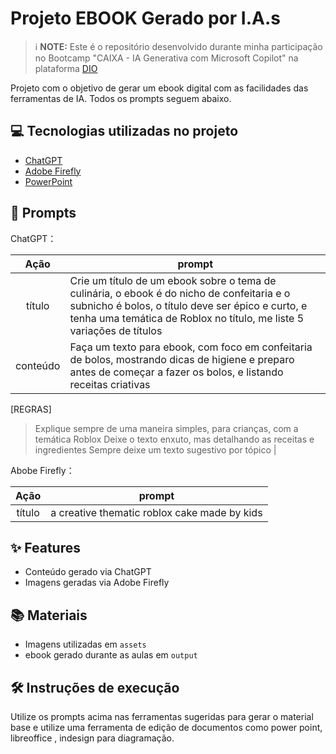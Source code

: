 # Projeto EBOOK Gerado por I.A.s


 > ℹ️ **NOTE:** Este é o repositório desenvolvido durante minha participação no Bootcamp "CAIXA - IA Generativa com Microsoft Copilot" na plataforma [DIO](https://dio.me)

Projeto com o objetivo de gerar um ebook digital com as facilidades das ferramentas de IA. Todos os prompts
seguem abaixo.

## 💻 Tecnologias utilizadas no projeto

- [ChatGPT](https://chat.openai.com/) 
- [Adobe Firefly](https://firefly.adobe.com/)
- [PowerPoint](https://www.microsoft.com/en/microsoft-365/powerpoint)

## 🧠 Prompts


ChatGPT：

|   Ação   | prompt                                                                                                                                                                                                                                                                         |
| :------: | ------------------------------------------------------------------------------------------------------------------------------------------------------------------------------------------------------------------------------------------------------------------------------ |
|  título  | Crie um título de um ebook sobre o tema de culinária, o ebook é do nicho de confeitaria e o subnicho é bolos, o título deve ser épico e curto, e tenha uma temática de Roblox no título, me liste 5 variações de títulos                                                        |
| conteúdo | Faça um texto para ebook, com foco em confeitaria de bolos, mostrando dicas de higiene e preparo antes de começar a fazer os bolos, e listando receitas criativas 

[REGRAS]

> Explique sempre de uma maneira simples, para crianças, com a temática Roblox
> Deixe o texto enxuto, mas detalhando as receitas e ingredientes 
> Sempre deixe um texto sugestivo por tópico |


Abobe Firefly：

|  Ação  | prompt                                                                                 |
| :----: | -------------------------------------------------------------------------------------- |
| título | a creative thematic roblox cake made by kids|

## ✨ Features

- Conteúdo gerado via ChatGPT
- Imagens geradas via Adobe Firefly

## 📚 Materiais

- Imagens utilizadas em `assets`
- ebook gerado durante as aulas em `output`

## 🛠️ Instruções de execução

Utilize os prompts acima nas ferramentas sugeridas para gerar o material base e utilize uma ferramenta de edição de documentos como power point, libreoffice , indesign para diagramação.

